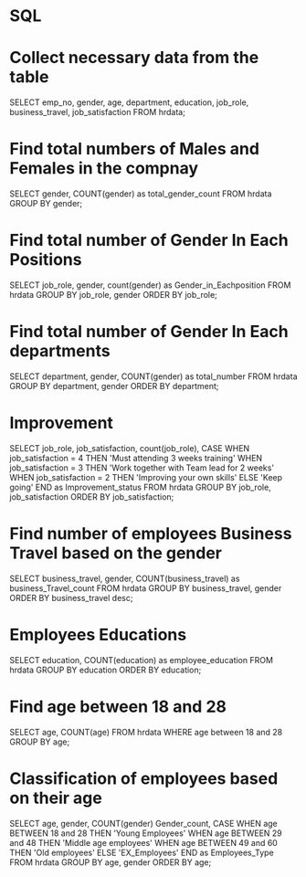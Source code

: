 # SQL

# Collect necessary data from the table

SELECT emp_no, gender, age, department, education, job_role, business_travel, job_satisfaction
FROM hrdata; 

# Find total numbers of Males and Females in the compnay

SELECT gender, COUNT(gender) as total_gender_count
FROM hrdata
GROUP BY gender; 


# Find total number of Gender In Each Positions


SELECT  job_role, gender, count(gender) as Gender_in_Eachposition
FROM hrdata
GROUP BY job_role, gender
ORDER BY job_role; 


# Find total number of Gender In Each departments

SELECT department,  gender, COUNT(gender) as total_number
FROM hrdata
GROUP BY department, gender
ORDER BY department; 


# Improvement 


SELECT job_role, job_satisfaction, count(job_role),
CASE
    WHEN job_satisfaction = 4 THEN 'Must attending 3 weeks training'
    WHEN job_satisfaction = 3 THEN 'Work together with Team lead for 2 weeks'
    WHEN job_satisfaction = 2 THEN 'Improving your own skills'
    ELSE 'Keep going'
END as Improvement_status
FROM hrdata
GROUP BY job_role, job_satisfaction
ORDER BY job_satisfaction; 


# Find number of employees Business Travel based on the gender


SELECT business_travel, gender, COUNT(business_travel) as business_Travel_count
FROM hrdata
GROUP BY business_travel, gender
ORDER BY business_travel desc; 


# Employees Educations


SELECT education, COUNT(education) as employee_education
FROM hrdata
GROUP BY education
ORDER BY education; 

# Find age between 18 and 28

SELECT age, COUNT(age)
FROM hrdata
WHERE age between 18 and 28
GROUP BY age;


# Classification of employees based on their age


SELECT age, gender, COUNT(gender) Gender_count,
CASE
    WHEN age BETWEEN 18 and 28 THEN 'Young Employees'
    WHEN age BETWEEN 29 and 48 THEN 'Middle age employees'
    WHEN age BETWEEN 49 and 60 THEN 'Old employees'
    ELSE 'EX_Employees'
END as Employees_Type
FROM hrdata
GROUP BY age, gender
ORDER BY age;
